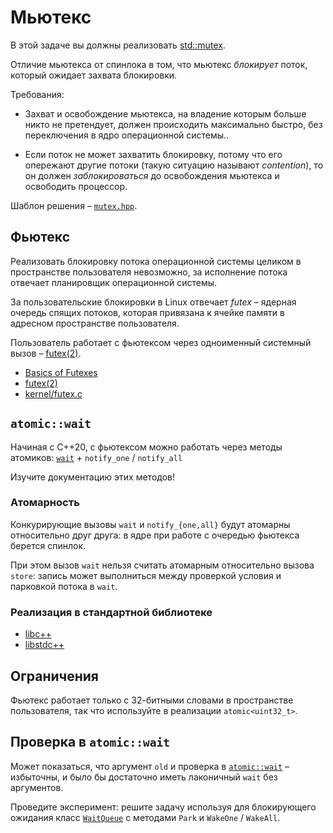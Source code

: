 # Мьютекс

В этой задаче вы должны реализовать [std::mutex](https://ru.cppreference.com/w/cpp/thread/mutex). 

Отличие мьютекса от спинлока в том, что мьютекс _блокирует_ поток, который ожидает захвата блокировки.

Требования:

* Захват и освобождение мьютекса, на владение которым больше никто не претендует, должен происходить максимально быстро, без переключения в ядро операционной системы..

* Если поток не может захватить блокировку, потому что его опережают другие потоки (такую ситуацию называют _contention_), то он должен _заблокироваться_ до освобождения мьютекса и освободить процессор.

Шаблон решения – [`mutex.hpp`](mutex.hpp).

## Фьютекс

Реализовать блокировку потока операционной системы целиком в пространстве пользователя невозможно, за исполнение потока отвечает планировщик операционной системы.

За пользовательские блокировки в Linux отвечает _futex_ – ядерная очередь спящих потоков, которая привязана к ячейке памяти в адресном пространстве пользователя.

Пользователь работает с фьютексом через одноименный системный вызов – [futex(2)](http://man7.org/linux/man-pages/man2/futex.2.html).

- [Basics of Futexes](https://eli.thegreenplace.net/2018/basics-of-futexes/)
- [futex(2)](http://man7.org/linux/man-pages/man2/futex.2.html)
- [kernel/futex.c](https://github.com/torvalds/linux/blob/master/kernel/futex.c)

## `atomic::wait`

Начиная с С++20, с фьютексом можно работать через методы атомиков: [`wait`](https://en.cppreference.com/w/cpp/atomic/atomic/wait) + `notify_one` / `notify_all`

Изучите документацию этих методов!

### Атомарность

Конкурирующие вызовы `wait` и `notify_{one,all}` будут атомарны относительно друг друга: в ядре при работе с очередью фьютекса берется спинлок.

При этом вызов `wait` нельзя считать атомарным относительно вызова `store`: запись может выполниться между проверкой условия и парковкой потока в `wait`.

### Реализация в стандартной библиотеке

- [libc++](https://github.com/llvm/llvm-project/blob/main/libcxx/src/atomic.cpp)
- [libstdc++](https://github.com/gcc-mirror/gcc/blob/master/libstdc%2B%2B-v3/include/bits/atomic_wait.h)

## Ограничения

Фьютекс работает только с 32-битными словами в пространстве пользователя, так что используйте в реализации `atomic<uint32_t>`.

## Проверка в `atomic::wait`

Может показаться, что аргумент `old` и проверка в [`atomic::wait`](https://en.cppreference.com/w/cpp/atomic/atomic/wait) – избыточны, и было бы достаточно иметь лаконичный `wait` без аргументов.

Проведите эксперимент: решите задачу используя для блокирующего ожидания класс [`WaitQueue`](wait_queue.hpp) с методами `Park` и `WakeOne` / `WakeAll`.
